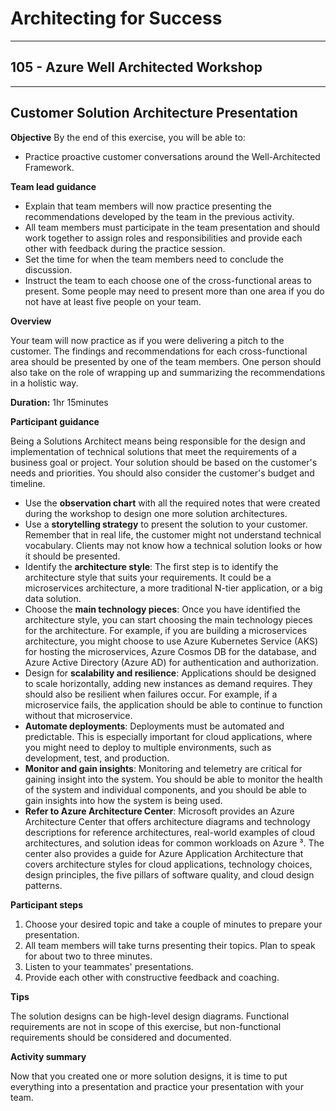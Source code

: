 # Architecting for Success

---

## 105 - Azure Well Architected Workshop

---

## Customer Solution Architecture Presentation

**Objective**
By the end of this exercise, you will be able to:
* Practice proactive customer conversations around the Well-Architected Framework.

**Team lead guidance**

* Explain that team members will now practice presenting the recommendations developed by the team in the previous activity.
* All team members must participate in the team presentation and should work together to assign roles and responsibilities and provide each other with feedback during the practice session.  
* Set the time for when the team members need to conclude the discussion.
* Instruct the team to each choose one of the cross-functional areas to present. Some people may need to present more than one area if you do not have at least five people on your team.

**Overview**

Your team will now practice as if you were delivering a pitch to the customer. The findings and recommendations for each cross-functional area should be presented by one of the team members. One person should also take on the role of wrapping up and summarizing the recommendations in a holistic way.

**Duration:** 1hr 15minutes

**Participant guidance**

Being a Solutions Architect means being responsible for the design and implementation of technical solutions that meet the requirements of a business goal or project. Your solution should be based on the customer's needs and priorities. You should also consider the customer's budget and timeline.

* Use the **observation chart** with all the required notes that were created during the workshop to design one more solution architectures.
* Use a **storytelling strategy** to present the solution to your customer. Remember that in real life, the customer might not understand technical vocabulary. Clients may not know how a technical solution looks or how it should be presented.
* Identify the **architecture style**: The first step is to identify the architecture style that suits your requirements. It could be a microservices architecture, a more traditional N-tier application, or a big data solution.
* Choose the **main technology pieces**: Once you have identified the architecture style, you can start choosing the main technology pieces for the architecture. For example, if you are building a microservices architecture, you might choose to use Azure Kubernetes Service (AKS) for hosting the microservices, Azure Cosmos DB for the database, and Azure Active Directory (Azure AD) for authentication and authorization.
* Design for **scalability and resilience**: Applications should be designed to scale horizontally, adding new instances as demand requires. They should also be resilient when failures occur. For example, if a microservice fails, the application should be able to continue to function without that microservice.
* **Automate deployments**: Deployments must be automated and predictable. This is especially important for cloud applications, where you might need to deploy to multiple environments, such as development, test, and production.
* **Monitor and gain insights**: Monitoring and telemetry are critical for gaining insight into the system. You should be able to monitor the health of the system and individual components, and you should be able to gain insights into how the system is being used.
* **Refer to Azure Architecture Center**: Microsoft provides an Azure Architecture Center that offers architecture diagrams and technology descriptions for reference architectures, real-world examples of cloud architectures, and solution ideas for common workloads on Azure ³. The center also provides a guide for Azure Application Architecture that covers architecture styles for cloud applications, technology choices, design principles, the five pillars of software quality, and cloud design patterns.

**Participant steps**

1. Choose your desired topic and take a couple of minutes to prepare your presentation.
2. All team members will take turns presenting their topics. Plan to speak for about two to three minutes.
3. Listen to your teammates' presentations.
4. Provide each other with constructive feedback and coaching.

**Tips**

The solution designs can be high-level design diagrams. Functional requirements are not in scope of this exercise, but non-functional requirements should be considered and documented.

**Activity summary**

Now that you created one or more solution designs, it is time to put everything into a presentation and practice your presentation with your team.


